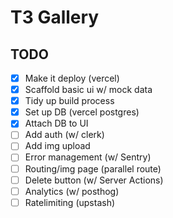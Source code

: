 # T3 Gallery

## TODO

- [x] Make it deploy (vercel)
- [x] Scaffold basic ui w/ mock data
- [x] Tidy up build process
- [x] Set up DB (vercel postgres)
- [x] Attach DB to UI
- [ ] Add auth (w/ clerk)
- [ ] Add img upload
- [ ] Error management (w/ Sentry)
- [ ] Routing/img page (parallel route)
- [ ] Delete button (w/ Server Actions)
- [ ] Analytics (w/ posthog)
- [ ] Ratelimiting (upstash)
